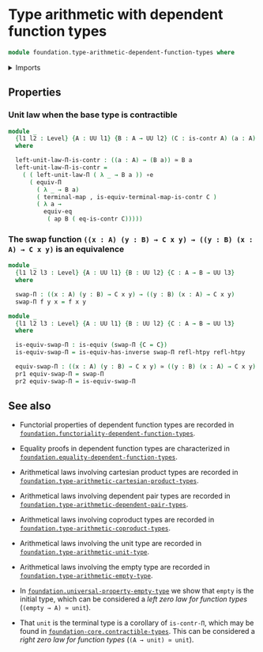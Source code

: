 # Type arithmetic with dependent function types

```agda
module foundation.type-arithmetic-dependent-function-types where
```

<details><summary>Imports</summary>

```agda
open import foundation.contractible-types
open import foundation.dependent-pair-types
open import foundation.equivalences
open import foundation.functoriality-dependent-function-types
open import foundation.homotopies
open import foundation.identity-types
open import foundation.type-arithmetic-unit-type
open import foundation.unit-type
open import foundation.univalence
open import foundation.universe-levels
```

</details>

## Properties

### Unit law when the base type is contractible

```agda
module _
  {l1 l2 : Level} {A : UU l1} {B : A → UU l2} (C : is-contr A) (a : A)
  where

  left-unit-law-Π-is-contr : ((a : A) → (B a)) ≃ B a
  left-unit-law-Π-is-contr =
    ( ( left-unit-law-Π ( λ _ → B a )) ∘e
      ( equiv-Π
        ( λ _ → B a)
        ( terminal-map , is-equiv-terminal-map-is-contr C )
        ( λ a →
          equiv-eq
           ( ap B ( eq-is-contr C)))))
```

### The swap function `((x : A) (y : B) → C x y) → ((y : B) (x : A) → C x y)` is an equivalence

```agda
module _
  {l1 l2 l3 : Level} {A : UU l1} {B : UU l2} {C : A → B → UU l3}
  where

  swap-Π : ((x : A) (y : B) → C x y) → ((y : B) (x : A) → C x y)
  swap-Π f y x = f x y

module _
  {l1 l2 l3 : Level} {A : UU l1} {B : UU l2} {C : A → B → UU l3}
  where

  is-equiv-swap-Π : is-equiv (swap-Π {C = C})
  is-equiv-swap-Π = is-equiv-has-inverse swap-Π refl-htpy refl-htpy

  equiv-swap-Π : ((x : A) (y : B) → C x y) ≃ ((y : B) (x : A) → C x y)
  pr1 equiv-swap-Π = swap-Π
  pr2 equiv-swap-Π = is-equiv-swap-Π
```

## See also

- Functorial properties of dependent function types are recorded in
  [`foundation.functoriality-dependent-function-types`](foundation.functoriality-dependent-function-types.md).
- Equality proofs in dependent function types are characterized in
  [`foundation.equality-dependent-function-types`](foundation.equality-dependent-function-types.md).

- Arithmetical laws involving cartesian product types are recorded in
  [`foundation.type-arithmetic-cartesian-product-types`](foundation.type-arithmetic-cartesian-product-types.md).
- Arithmetical laws involving dependent pair types are recorded in
  [`foundation.type-arithmetic-dependent-pair-types`](foundation.type-arithmetic-dependent-pair-types.md).
- Arithmetical laws involving coproduct types are recorded in
  [`foundation.type-arithmetic-coproduct-types`](foundation.type-arithmetic-coproduct-types.md).
- Arithmetical laws involving the unit type are recorded in
  [`foundation.type-arithmetic-unit-type`](foundation.type-arithmetic-unit-type.md).
- Arithmetical laws involving the empty type are recorded in
  [`foundation.type-arithmetic-empty-type`](foundation.type-arithmetic-empty-type.md).

- In
  [`foundation.universal-property-empty-type`](foundation.universal-property-empty-type.md)
  we show that `empty` is the initial type, which can be considered a _left zero
  law for function types_ (`(empty → A) ≃ unit`).
- That `unit` is the terminal type is a corollary of `is-contr-Π`, which may be
  found in
  [`foundation-core.contractible-types`](foundation-core.contractible-types.md).
  This can be considered a _right zero law for function types_
  (`(A → unit) ≃ unit`).
